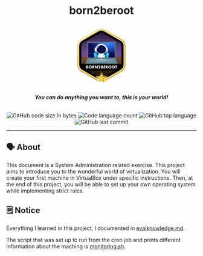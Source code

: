 <h1 align="center">
	<p>
	born2beroot
	</p>
	<img src="https://github.com/aaron-22766/aaron-22766/blob/main/42-badges/born2berootm.png">
</h1>

<p align="center">
	<b><i>You can do anything you want to, this is your world!</i></b><br><br>
</p>

<p align="center">
	<img alt="GitHub code size in bytes" src="https://img.shields.io/github/languages/code-size/aaron-22766/42_born2beroot?color=lightblue" />
	<img alt="Code language count" src="https://img.shields.io/github/languages/count/aaron-22766/42_born2beroot?color=yellow" />
	<img alt="GitHub top language" src="https://img.shields.io/github/languages/top/aaron-22766/42_born2beroot?color=blue" />
	<img alt="GitHub last commit" src="https://img.shields.io/github/last-commit/aaron-22766/42_born2beroot?color=green" />
</p>

---

## 🗣 About

This document is a System Administration related exercise. This project aims to introduce you to the wonderful world of virtualization. You will create your first machine in VirtualBox under specific instructions. Then, at the end of this project, you will be able to set up your own operating system while implementing strict rules.

## 🗒 Notice

Everything I learned in this project, I documented in [evalknowledge.md](https://github.com/aaron-22766/42_born2beroot/blob/main/evalknowledge.md).

The script that was set up to run from the cron job and prints different information about the maching is [monitoring.sh](https://github.com/aaron-22766/42_born2beroot/blob/main/monitoring.sh).
